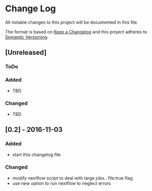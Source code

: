 # Change Log
All notable changes to this project will be documented in this file.

The format is based on [Keep a Changelog](http://keepachangelog.com/) 
and this project adheres to [Semantic Versioning](http://semver.org/).

## [Unreleased]

### ToDo


### Added
- TBD


### Changed
- TBD

## [0.2] - 2016-11-03
### Added
- start this changelog file

### Changed
- modify nextflow script to deal with large jobs.. file:true flag
- use new option to run nextflow to neglect errors

